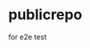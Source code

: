 # publicrepo
for e2e test

















































































































































































































































































































































































































































































































































































































































































































































































































































































































































































































































































































































